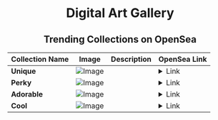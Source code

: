 <div align="center">

# Digital Art Gallery

## Trending Collections on OpenSea

| Collection Name                       | Image                                                                                     | Description                       | OpenSea Link                                                                                          |
|---------------------------------------|-------------------------------------------------------------------------------------------|-----------------------------------|--------------------------------------------------------------------------------------------------------|
| **Unique** | ![Image](https://i.seadn.io/s/raw/files/046a13334eeb0c96446887390b02ffd1.jpg?w=500&auto=format?w=200&auto=format) |  | <details><summary>Link</summary>[Unique](https://opensea.io/collection/unique-674)</details> |
| **Perky** | ![Image](https://i.seadn.io/s/raw/files/233f1b16689ce34d328a2e777694ffc8.jpg?w=500&auto=format?w=200&auto=format) |  | <details><summary>Link</summary>[Perky](https://opensea.io/collection/perky-997)</details> |
| **Adorable** | ![Image](https://i.seadn.io/s/raw/files/f742d3208d6a8166ced6f183030c1eb3.jpg?w=500&auto=format?w=200&auto=format) |  | <details><summary>Link</summary>[Adorable](https://opensea.io/collection/adorable-486)</details> |
| **Cool** | ![Image](https://i.seadn.io/s/raw/files/af306d7ba5609edf76ea61f2bc779c8f.jpg?w=500&auto=format?w=200&auto=format) |  | <details><summary>Link</summary>[Cool](https://opensea.io/collection/cool-999)</details> |

</div>
